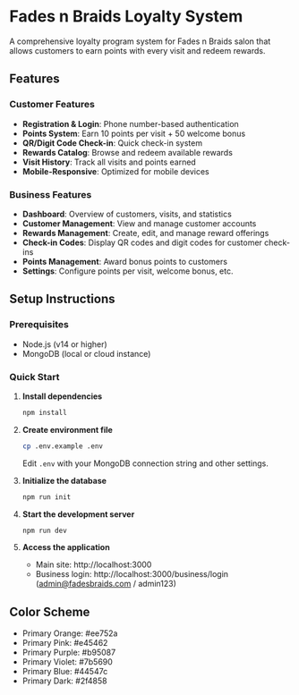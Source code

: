 # Fades n Braids Loyalty System

A comprehensive loyalty program system for Fades n Braids salon that allows customers to earn points with every visit and redeem rewards.

## Features

### Customer Features
- **Registration & Login**: Phone number-based authentication
- **Points System**: Earn 10 points per visit + 50 welcome bonus
- **QR/Digit Code Check-in**: Quick check-in system
- **Rewards Catalog**: Browse and redeem available rewards
- **Visit History**: Track all visits and points earned
- **Mobile-Responsive**: Optimized for mobile devices

### Business Features
- **Dashboard**: Overview of customers, visits, and statistics
- **Customer Management**: View and manage customer accounts
- **Rewards Management**: Create, edit, and manage reward offerings
- **Check-in Codes**: Display QR codes and digit codes for customer check-ins
- **Points Management**: Award bonus points to customers
- **Settings**: Configure points per visit, welcome bonus, etc.

## Setup Instructions

### Prerequisites
- Node.js (v14 or higher)
- MongoDB (local or cloud instance)

### Quick Start

1. **Install dependencies**
   ```bash
   npm install
   ```

2. **Create environment file**
   ```bash
   cp .env.example .env
   ```

   Edit `.env` with your MongoDB connection string and other settings.

3. **Initialize the database**
   ```bash
   npm run init
   ```

4. **Start the development server**
   ```bash
   npm run dev
   ```

5. **Access the application**
   - Main site: http://localhost:3000
   - Business login: http://localhost:3000/business/login (admin@fadesbraids.com / admin123)

## Color Scheme

- Primary Orange: #ee752a
- Primary Pink: #e45462
- Primary Purple: #b95087
- Primary Violet: #7b5690
- Primary Blue: #44547c
- Primary Dark: #2f4858